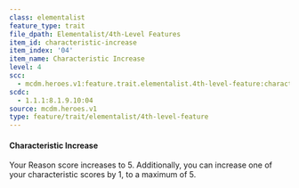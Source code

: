 ```yaml
---
class: elementalist
feature_type: trait
file_dpath: Elementalist/4th-Level Features
item_id: characteristic-increase
item_index: '04'
item_name: Characteristic Increase
level: 4
scc:
  - mcdm.heroes.v1:feature.trait.elementalist.4th-level-feature:characteristic-increase
scdc:
  - 1.1.1:8.1.9.10:04
source: mcdm.heroes.v1
type: feature/trait/elementalist/4th-level-feature
---
```


#### Characteristic Increase

Your Reason score increases to 5. Additionally, you can increase one of your characteristic scores by 1, to a maximum of 5.
